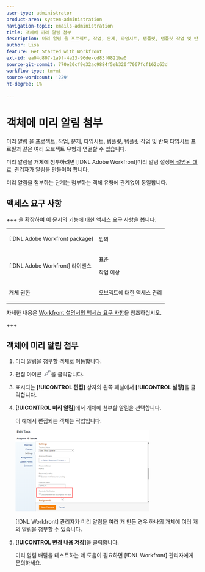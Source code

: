 ```yaml
---
user-type: administrator
product-area: system-administration
navigation-topic: emails-administration
title: 객체에 미리 알림 첨부
description: 미리 알림 을 프로젝트, 작업, 문제, 타임시트, 템플릿, 템플릿 작업 및 반복 타임시트 프로필과 같은 여러 오브젝트 유형과 연결할 수 있습니다.
author: Lisa
feature: Get Started with Workfront
exl-id: ea04d807-1a9f-4a23-96de-cd83f0821ba0
source-git-commit: 770e20cf9e32ac9884f5eb320f7067fcf162c63d
workflow-type: tm+mt
source-wordcount: '229'
ht-degree: 1%

---
```


# 객체에 미리 알림 첨부

미리 알림 을 프로젝트, 작업, 문제, 타임시트, 템플릿, 템플릿 작업 및 반복 타임시트 프로필과 같은 여러 오브젝트 유형과 연결할 수 있습니다.

미리 알림을 개체에 첨부하려면 [!DNL Adobe Workfront]미리 알림 설정[에 설명된 대로 &#x200B;](../../administration-and-setup/manage-workfront/emails/set-up-reminder-notifications.md) 관리자가 알림을 만들어야 합니다.

미리 알림을 첨부하는 단계는 첨부하는 객체 유형에 관계없이 동일합니다.

## 액세스 요구 사항

+++ 을 확장하여 이 문서의 기능에 대한 액세스 요구 사항을 봅니다.

<table style="table-layout:auto"> 
 <col> 
 </col> 
 <col> 
 </col> 
 <tbody> 
  <tr> 
   <td role="rowheader">[!DNL Adobe Workfront package]</td> 
   <td> <p>임의</p> </td> 
  </tr> 
  <tr> 
   <td role="rowheader">[!DNL Adobe Workfront] 라이센스</td> 
   <td> 
   <p>표준</p>
   <p>작업 이상</p> </td> 
  </tr> 
  <tr> 
   <td role="rowheader">개체 권한</td> 
   <td> <p>오브젝트에 대한 액세스 관리</p>  </td> 
  </tr> 
 </tbody> 
</table>

자세한 내용은 [Workfront 설명서의 액세스 요구 사항](/help/quicksilver/administration-and-setup/add-users/access-levels-and-object-permissions/access-level-requirements-in-documentation.md)을 참조하십시오.

+++

## 객체에 미리 알림 첨부

1. 미리 알림을 첨부할 객체로 이동합니다.
1. 편집 아이콘 ![편집 아이콘](assets/edit-icon.png)을 클릭합니다.
1. 표시되는 **[!UICONTROL 편집]** 상자의 왼쪽 패널에서 **[!UICONTROL 설정]**&#x200B;을 클릭합니다.

1. **[!UICONTROL 미리 알림]**&#x200B;에서 개체에 첨부할 알림을 선택합니다.

   이 예에서 편집되는 객체는 작업입니다.

   ![미리 알림](assets/reminder-notification-select-one-350x213.png)

   [!DNL Workfront] 관리자가 미리 알림을 여러 개 만든 경우 하나의 개체에 여러 개의 알림을 첨부할 수 있습니다.

1. **[!UICONTROL 변경 내용 저장]**&#x200B;을 클릭합니다.

   미리 알림 배달을 테스트하는 데 도움이 필요하면 [!DNL Workfront] 관리자에게 문의하세요.
